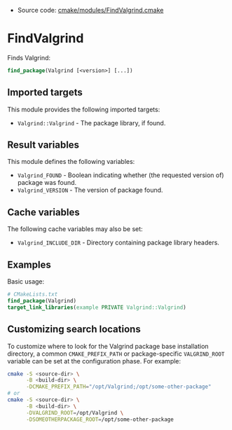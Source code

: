 <!-- This is auto-generated file. -->
* Source code: [cmake/modules/FindValgrind.cmake](https://github.com/petk/php-build-system/blob/master/cmake/cmake/modules/FindValgrind.cmake)

# FindValgrind

Finds Valgrind:

```cmake
find_package(Valgrind [<version>] [...])
```

## Imported targets

This module provides the following imported targets:

* `Valgrind::Valgrind` - The package library, if found.

## Result variables

This module defines the following variables:

* `Valgrind_FOUND` - Boolean indicating whether (the requested version of)
  package was found.
* `Valgrind_VERSION` - The version of package found.

## Cache variables

The following cache variables may also be set:

* `Valgrind_INCLUDE_DIR` - Directory containing package library headers.

## Examples

Basic usage:

```cmake
# CMakeLists.txt
find_package(Valgrind)
target_link_libraries(example PRIVATE Valgrind::Valgrind)
```

## Customizing search locations

To customize where to look for the Valgrind package base
installation directory, a common `CMAKE_PREFIX_PATH` or
package-specific `VALGRIND_ROOT` variable can be set at
the configuration phase. For example:

```sh
cmake -S <source-dir> \
      -B <build-dir> \
      -DCMAKE_PREFIX_PATH="/opt/Valgrind;/opt/some-other-package"
# or
cmake -S <source-dir> \
      -B <build-dir> \
      -DVALGRIND_ROOT=/opt/Valgrind \
      -DSOMEOTHERPACKAGE_ROOT=/opt/some-other-package
```
